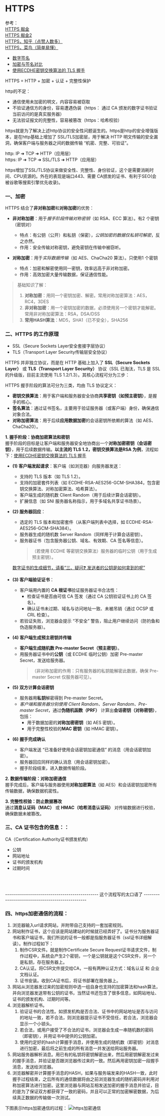 # HTTPS

参考：  
[HTTPS 掘金](https://juejin.cn/post/6844903599303032845)    
[HTTPS 掘金2](https://juejin.cn/post/6844904094503550984)  
[HTTPS，知乎（点赞人数多）](https://zhuanlan.zhihu.com/p/43789231)    
[HTTPS，菜鸟（简单易懂）](https://www.runoob.com/w3cnote/http-vs-https.html)    

* [数字签名](./2.2.2__数字签名.md)
* [加密与签名对比](2.2.3__签名与加密对比.md)
* [使用ECDHE密钥交换算法的 TLS 握手](./2.2.1__基于ECDHE的_TLS握手.md)


HTTPS = HTTP + 加密 + 认证 + 完整性保护  

http的不足：
* 通信使用未加密的明文，内容容易被窃取
* 不验证通信方的身份，容易遭遇伪装（https： 通过 CA 颁发的数字证书验证当前访问的是真实服务器）
* 无法验证报文的完整性，容易被篡改（https：哈希校验）

https就是为了解决上述http协议的安全性问题诞生的。https是http的安全增强版本，是在http基础上增加了 SSL/TLS加密层，用于解决 HTTP 明文传输的安全漏洞，确保客户端与服务器之间的数据传输 “机密、完整、可验证”。

http: IP ➜ TCP ➜ HTTP（应用层）  
https: IP ➜ TCP ➜ SSL/TLS ➜ HTTP（应用层）  

https增加了SSL/TLS协议来做安全性、完整性、身份验证，这个是需要消耗时间、CPU资源的。外在的表现是端口443、需要 CA颁发的证书、有利于SEO(会被谷歌等搜索引擎优先收录)。

### 一、加密
HTTPS 结合了**非对称加密**和**对称加密**的优势：

* **非对称加密**：用于*握手阶段传输对称密钥*（如 RSA、ECC 算法）。有2 个密钥（密钥对）
    * 特点：有公钥（公开）和私钥（保密），*公钥加密的数据仅私钥可解密*，反之亦然。
    * 作用：安全传输对称密钥，避免密钥在传输中被窃听。

* **对称加密**：用于*实际数据传输*（如 AES、ChaCha20 算法）。只使用1 个密钥
    * 特点：加密和解密使用同一密钥，效率远高于非对称加密。
    * 作用：高效加密大量传输数据，保证通信性能。

> 基础知识了解：  
> 1. **对称加密**：用同一个密钥加密、解密。常用对称加密算法：AES，RC4，3DES     
> 2. **非对称加密**：用一个密钥加密的数据，必须使用另一个密钥才能解密。常用非对称加密算法：RSA，DSA/DSS  
> 3. **常用HASH算法**：MD5，SHA1（已不安全），SHA256  


### 二、HTTPS 的工作原理
* SSL（Secure Sockets Layer安全套接字层协议）
* TLS（Transport Layer Security传输层安全协议）

HTTPS 并非独立协议，而是在 HTTP 基础上加入了 **SSL（Secure Sockets Layer）** 或 **TLS（Transport Layer Security）** 协议（SSL 已淘汰，TLS 是 SSL 的升级版，目前主流使用 TLS 1.2/1.3）。其核心流程可分为三步：

HTTPS 握手阶段的算法可分为三类，均由 TLS 协议定义：
* **密钥交换算法**：用于客户端和服务器安全协商**共享密钥（如预主密钥）**，是握手的核心。
* **签名算法**：通过证书签名，主要用于验证服务器（或客户端）身份，确保通信对象合法。
* **对称加密算法**：用于后续**应用数据加密**的会话密钥所依赖的算法（如 AES、ChaCha20）。


**1. 握手阶段：协商加密算法和密钥**   
握手阶段的目标是让客户端和服务器安全地协商出一个**对称加密密钥（会话密钥）**，用于后续数据传输。**以主流的 TLS 1.2，密钥交换算法是RSA 为例**，流程如下：[使用ECDHE密钥交换算法的 TLS 握手](./2.2.1__基于ECDHE的_TLS握手.md)

* **(1) 客户端发起请求**：客户端（如浏览器）向服务器发送：
    * 支持的 TLS 版本（如 TLS 1.2）。
    * 支持的加密套件列表（如 ECDHE-RSA-AES256-GCM-SHA384，包含密钥交换算法、对称加密算法、哈希算法）。
    * 客户端生成的随机数 Client Random（用于后续计算会话密钥）。
    * 扩展信息（如 SNI 服务器名称指示，用于多域名共享证书场景）。


* **(2) 服务器回应**：
    * 选定的 TLS 版本和加密套件（从客户端列表中选择，如 ECDHE-RSA-AES256-GCM-SHA384）。
    * 服务器生成的随机数 Server Random（同样用于计算会话密钥）。
    * 服务器证书（包含服务器公钥、域名、有效期、CA 签名等信息）。
        >（若使用 ECDHE 等密钥交换算法）服务器的临时公钥（用于生成预主密钥）。

    [数字证书的生成细节，请看“三、疑问❓ 发送者的公钥是如何拿到的呢”](./2.2.2__数字签名.md)

* **(3) 客户端验证证书**：
    * 客户端用内置的 **CA 根证书**验证服务器证书合法性：
        * 检查证书是否由可信 CA 签发（通过 CA 公钥验证证书上的 CA 签名）。
        * 确认证书未过期、域名与访问地址一致、未被吊销（通过 OCSP 或 CRL 检查）。
    * 若验证失败，浏览器会提示 “不安全” 警告，阻止用户继续访问（防钓鱼和伪造服务器）。

* **(4) 客户端生成预主密钥并传输**
    * **客户端生成随机数 Pre-master Secret（预主密钥）**。
    * 用服务器证书中的**公钥**（或 ECDHE 临时公钥）加密 Pre-master Secret，发送给服务器。
        >（非对称加密的作用：只有服务器的私钥能解密此数据，确保 Pre-master Secret 仅服务器可见）。

* **(5) 双方计算会话密钥**
    * 服务器用**私钥**解密得到 Pre-master Secret。
    * *客户端和服务器分别使用 Client Random、Server Random、Pre-master Secret*，通过**伪随机函数（PRF）** 计算出**会话密钥（对称密钥）**，包括：
        * 用于数据加密的**对称加密密钥**（如 AES 密钥）。
        * 用于完整性校验的**MAC 密钥**（如 HMAC 密钥）。
* **(6) 握手完成确认**
    * 客户端发送 “已准备好使用会话密钥加密通信” 的消息（用会话密钥加密）。
    * 服务器回应同样的确认消息（用会话密钥加密）。
    * 握手阶段结束，进入数据传输阶段。

**2. 数据传输阶段：对称加密通信**  
握手完成后，客户端与服务器使用**对称加密算法**（如 AES）和会话密钥加密所有传输数据，确保数据机密性。

**3. 完整性校验：防止数据篡改**  
通过**消息认证码（MAC）** 或 **HMAC（哈希消息认证码）** 对传输数据进行校验，确保数据未被篡改。


### 三、CA 证书包含的信息：：
CA（Certification Authority证书颁发机构）
* 公钥
* 网站地址
* 证书的颁发机构
* 过期时间



<br/><br/><br/>
----------------------------------------------- 这个流程写的太口语了 -------------------------------------------------
### 四、https加密通信的流程：
1. 浏览器输入url请求网站，并附带自己支持的一套加密规则。
2. 网站制作证书，这个应该是网站建站的时候就已经弄好了。证书分为服务器证书和客户端证书，我们所说的证书一般都是指服务器证书（ssl证书详细解读）。制作过程如下：
    1. 制作CSR文件。就是制作Certificate Secure Request证书请求文件，制作过程中，系统会产生2个密钥，一个是公钥就是这个CSR文件，另一个是私钥，存在服务器上。
    2. CA认证。将CSR文件提交给CA，一般有两种认证方式：域名认证 和 企业文档认证。
    3. 证书安装。收到CA证书后，将证书部署在服务器上。
3. 网站从浏览器发过来的加密规则中选一组自身也支持的加密算法和hash算法，并向浏览器发送带有公钥的证书，当然证书还包含了很多信息，如网站地址、证书的颁发机构、过期时间等。
4. 浏览器解析证书。
    1. 验证证书的合法性。如颁发机构是否合法、证书中的网站地址是否与访问的地址一致，若不合法，则浏览器提示证书不受信任，若合法，浏览器会显示一个小锁头。
    2. 若合法，或用户接受了不合法的证书，浏览器会生成一串随机数的密码（即密钥），并用证书中提供的公钥加密。
    3. 使用约定好的hash计算握手消息，并使用生成的随机数（即密钥）对消息进行加密，最后将之前生成的所有消息一并发送给网站服务器。
5. 网站服务器解析消息。用已有的私钥将密钥解密出来，然后用密钥解密发过来的握手消息，并验证是否跟浏览器传过来的一致。然后再用密钥加密一段握手消息，发送给浏览器。
6. 浏览器解密并计算握手消息的HASH，如果与服务端发来的HASH一致，此时握手过程结束，之后所有的通信数据将由之前浏览器生成的随机密码并利用对称加密算法进行加密。这里浏览器与网站互相发送加密的握手消息并验证，目的是为了保证双方都获得了一致的密码，并且可以正常的加密解密数据，为后续真正数据的传输做一次测试。

下图表示https加密通信的过程： 
![https加密通信](./icon/encrypt.png)
